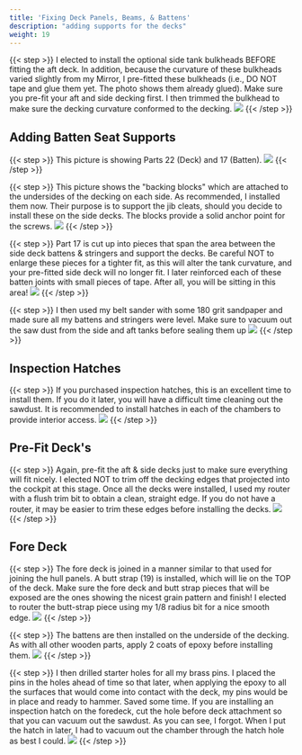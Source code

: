 ```yaml
---
title: 'Fixing Deck Panels, Beams, & Battens'
description: "adding supports for the decks"
weight: 19
---
```


{{< step >}}
I elected to install the optional side tank bulkheads BEFORE fitting the aft deck.  In addition, because the curvature of these bulkheads varied slightly from my Mirror, I pre-fitted these bulkheads (i.e., DO NOT tape and glue them yet.  The photo shows them already glued).  Make sure you pre-fit your aft and side decking first.  I then trimmed the bulkhead to make sure the decking curvature conformed to the decking.
![](/images/steps/fixing-deck-bits/boat_sidetank_bulkhead_option2.png)
{{< /step >}}

## Adding Batten Seat Supports
{{< step >}}
This picture is showing Parts 22 (Deck) and 17 (Batten).
![](/images/steps/fixing-deck-bits/boat_seat_battens_sizing.png)
{{< /step >}}

{{< step >}}
This picture shows the "backing blocks" which are attached to the undersides of the decking on each side.  As recommended, I installed them now.  Their purpose is to support the jib cleats, should you decide to install these on the side decks. The blocks provide a solid anchor point for the screws.
![](/images/steps/fixing-deck-bits/boat_backing_blocks.png)
{{< /step >}}

{{< step >}}
Part 17 is cut up into pieces that span the area between the side deck battens & stringers and support the decks.  Be careful NOT to enlarge these pieces for a tighter fit, as this will alter the tank curvature, and your pre-fitted side deck will no longer fit.  I later reinforced each of these batten joints with small pieces of tape.  After all, you will be sitting in this area!
![](/images/steps/fixing-deck-bits/boat_side_deck_battens.png)
{{< /step >}}

{{< step >}}
I then used my belt sander with some 180 grit sandpaper and made sure all my battens and stringers were level.
Make sure to vacuum out the saw dust from the side and aft tanks before sealing them up
![](/images/steps/fixing-deck-bits/boat_level_stringers.png)
{{< /step >}}

## Inspection Hatches
{{< step >}}
If you purchased inspection hatches, this is an excellent time to install them.  If you do it later, you will have a difficult time cleaning out the sawdust.  It is recommended to install hatches in each of the chambers to provide interior access.
![](/images/steps/fixing-deck-bits/boat_installing_hatches.png)
{{< /step >}}


## Pre-Fit Deck's
{{< step >}}
Again, pre-fit the aft & side decks just to make sure everything will fit nicely.  I elected NOT to trim off the decking edges that projected into the cockpit at this stage.  Once all the decks were installed, I used my router with a flush trim bit to obtain a clean, straight edge.  If you do not have a router, it may be easier to trim these edges before installing the decks.
![](/images/steps/fixing-deck-bits/boat_side_prefit.png)
{{< /step >}}

## Fore Deck
{{< step >}}
The fore deck is joined in a manner similar to that used for joining the hull panels.  A butt strap (19) is installed, which will lie on the TOP of the deck.  Make sure the fore deck and butt strap pieces that will be exposed are the ones showing the nicest grain pattern and finish!
I elected to router the butt-strap piece using my 1/8 radius bit for a nice smooth edge.
![](/images/steps/fixing-deck-bits/boat_fore_deck_joining.png)
{{< /step >}}

{{< step >}}
The battens are then installed on the underside of the decking.  As with all other wooden parts, apply 2 coats of epoxy before installing them.
![](/images/steps/fixing-deck-bits/boat_fore_deck_battens.png)
{{< /step >}}

{{< step >}}
I then drilled starter holes for all my brass pins.  I placed the pins in the holes ahead of time so that later, when applying the epoxy to all the surfaces that would come into contact with the deck, my pins would be in place and ready to hammer.  Saved some time.
If you are installing an inspection hatch on the foredeck, cut the hole before deck attachment so that you can vacuum out the sawdust.  As you can see, I forgot. When I put the hatch in later, I had to vacuum out the chamber through the hatch hole as best I could.
![](/images/steps/fixing-deck-bits/boat_fore_deck_nailing.png)
{{< /step >}}


